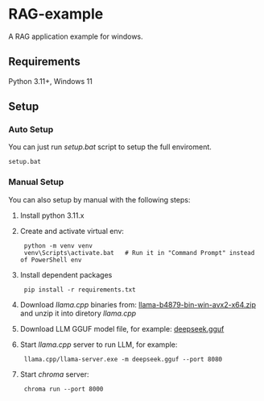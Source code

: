 # RAG-example

A RAG application example for windows.

## Requirements

Python 3.11+, Windows 11

## Setup

### Auto Setup

You can just run *setup.bat* script to setup the full enviroment.

    setup.bat

### Manual Setup

You can also setup by manual with the following steps:

1. Install python 3.11.x

2. Create and activate virtual env:

        python -m venv venv
        venv\Scripts\activate.bat   # Run it in "Command Prompt" instead of PowerShell env

3. Install dependent packages

        pip install -r requirements.txt

4. Download *llama.cpp* binaries from: [llama-b4879-bin-win-avx2-x64.zip](https://github.com/ggml-org/llama.cpp/releases/download/b4879/llama-b4879-bin-win-avx2-x64.zip) and unzip it into diretory *llama.cpp*

5. Download LLM GGUF model file, for example: [deepseek.gguf](https://huggingface.co/unsloth/DeepSeek-R1-Distill-Llama-8B-GGUF/resolve/main/DeepSeek-R1-Distill-Llama-8B-Q4_K_M.gguf)

6. Start *llama.cpp* server to run LLM, for example: 

        llama.cpp/llama-server.exe -m deepseek.gguf --port 8080

7. Start *chroma* server:

        chroma run --port 8000

